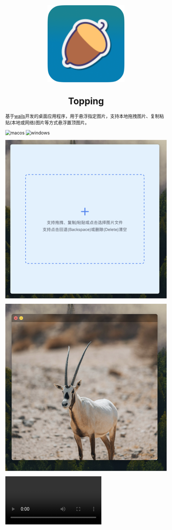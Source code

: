<div align="center">
  <img src="./assets/Topping.png" style="width: 240px" alt="banner" />
  <h1>Topping</h1>
</div>

基于[wails](https://wails.io/)开发的桌面应用程序，用于悬浮指定图片，支持本地拖拽图片、复制粘贴(本地或网络)图片等方式悬浮置顶图片。

![macos](https://img.shields.io/badge/-macOS-black?style=flat-square&logo=apple&logoColor=white)
![windows](https://img.shields.io/badge/-Windows-blue?style=flat-square&logo=windows&logoColor=white)

![image](./assets/topping-1.png)

![image](./assets/topping-2.png)

<video src="./assets/video.mp4" />

支持本地拖拽/选择图片、复制粘贴(本地或网络)图片方式悬浮图片置顶层。
支持键盘回退键(Backspace)和删除键(Delete)删除置顶图片。

# Stacks

- [wails](https://wails.io/)
- [go](https://go.dev/)
- [react](https://react.dev/)
- [tailwindcss](https://tailwindcss.com/)

